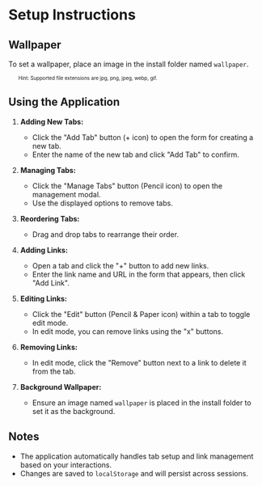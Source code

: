 # Setup Instructions

## Wallpaper

To set a wallpaper, place an image in the install folder named `wallpaper`.

<sub><sup>&emsp;&emsp;Hint: Supported file extensions are jpg, png, jpeg, webp, gif.</sup></sub>

## Using the Application

1. **Adding New Tabs:**
   - Click the "Add Tab" button (+ icon) to open the form for creating a new tab.
   - Enter the name of the new tab and click "Add Tab" to confirm.

2. **Managing Tabs:**
   - Click the "Manage Tabs" button (Pencil icon) to open the management modal.
   - Use the displayed options to remove tabs.
  
3. **Reordering Tabs:**
   - Drag and drop tabs to rearrange their order.

4. **Adding Links:**
   - Open a tab and click the "+" button to add new links.
   - Enter the link name and URL in the form that appears, then click "Add Link".

5. **Editing Links:**
   - Click the "Edit" button (Pencil & Paper icon) within a tab to toggle edit mode.
   - In edit mode, you can remove links using the "x" buttons.

6. **Removing Links:**
   - In edit mode, click the "Remove" button next to a link to delete it from the tab.

7. **Background Wallpaper:**
   - Ensure an image named `wallpaper` is placed in the install folder to set it as the background.

## Notes

- The application automatically handles tab setup and link management based on your interactions.
- Changes are saved to `localStorage` and will persist across sessions.
